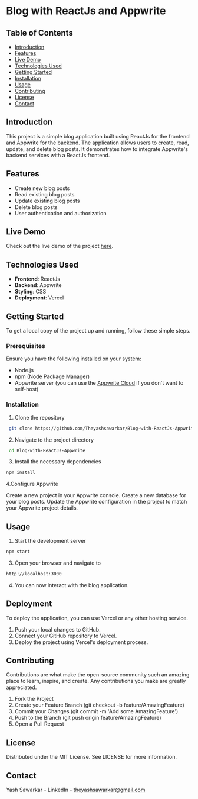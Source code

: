 # Blog with ReactJs and Appwrite

## Table of Contents

- [Introduction](#introduction)
- [Features](#features)
- [Live Demo](#live-demo)
- [Technologies Used](#technologies-used)
- [Getting Started](#getting-started)
- [Installation](#installation)
- [Usage](#usage)
- [Contributing](#contributing)
- [License](#license)
- [Contact](#contact)

## Introduction

This project is a simple blog application built using ReactJs for the frontend and Appwrite for the backend. The application allows users to create, read, update, and delete blog posts. It demonstrates how to integrate Appwrite's backend services with a ReactJs frontend.

## Features

- Create new blog posts
- Read existing blog posts
- Update existing blog posts
- Delete blog posts
- User authentication and authorization

## Live Demo

Check out the live demo of the project [here](https://dsasimplified.vercel.app/).

## Technologies Used

- **Frontend**: ReactJs
- **Backend**: Appwrite
- **Styling**: CSS
- **Deployment**: Vercel

## Getting Started

To get a local copy of the project up and running, follow these simple steps.

### Prerequisites

Ensure you have the following installed on your system:

- Node.js
- npm (Node Package Manager)
- Appwrite server (you can use the [Appwrite Cloud](https://appwrite.io/cloud) if you don't want to self-host)

### Installation

1. Clone the repository

```sh
 git clone https://github.com/Theyashsawarkar/Blog-with-ReactJs-Appwrite.git
```
2. Navigate to the project directory
``` sh
 cd Blog-with-ReactJs-Appwrite
```
3. Install the necessary dependencies
``` sh
npm install
```

4.Configure Appwrite

Create a new project in your Appwrite console.
Create a new database for your blog posts.
Update the Appwrite configuration in the project to match your Appwrite project details.

## Usage
1. Start the development server
 ``` sh
npm start
```
3. Open your browser and navigate to
``` sh
http://localhost:3000
```
4. You can now interact with the blog application.

 ##  Deployment
To deploy the application, you can use Vercel or any other hosting service.

1. Push your local changes to GitHub.
2. Connect your GitHub repository to Vercel.
3. Deploy the project using Vercel's deployment process.

## Contributing
Contributions are what make the open-source community such an amazing place to learn, inspire, and create. Any contributions you make are greatly appreciated.

1. Fork the Project
2. Create your Feature Branch (git checkout -b feature/AmazingFeature)
3. Commit your Changes (git commit -m 'Add some AmazingFeature')
4. Push to the Branch (git push origin feature/AmazingFeature)
5. Open a Pull Request

## License
Distributed under the MIT License. See LICENSE for more information.

## Contact
Yash Sawarkar - LinkedIn - theyashsawarkar@gmail.com
